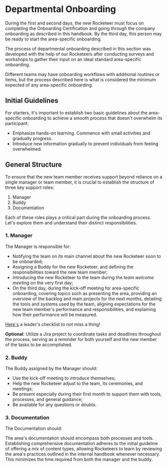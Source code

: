 # Departmental Onboarding

During the first and second days, the new Rocketeer must focus on completing the Onboarding Certification and going through the company onboarding as described in this handbook. By the third day, this person may be ready to start the area-specific onboarding.

The process of departmental onboarding described in this section was developed with the help of our Rocketeers after conducting surveys and workshops to gather their input on an ideal standard area-specific onboarding.

Different teams may have onboarding workflows with additional routines or items, but the process described here is what is considered the minimum expected of any area-specific onboarding.&#x20;

## Initial Guidelines

For starters, it's important to establish two basic guidelines about the area-specific onboarding to achieve a smooth process that doesn't overwhelm its participant:

* Emphasize hands-on learning. Commence with small activities and gradually progress.
* Introduce new information gradually to prevent individuals from feeling overwhelmed.

## General Structure

To ensure that the new team member receives support beyond reliance on a single manager or team member, it is crucial to establish the structure of three key support roles:

1. Manager
2. Buddy
3. Documentation

Each of these roles plays a critical part during the onboarding process. Let's explore them and understand their distinct responsibilities.

### 1. Manager

The Manager is responsible for:

* Notifying the team on its main channel about the new Rocketeer soon to be onboarded;
* Assigning a Buddy for the new Rocketeer, and defining the responsibilities toward the new team member;
* Introducing the new Rocketeer to the team during the _team welcome meeting_ on the very first day;
* On the third day, during the kick-off meeting for area-specific onboarding, covering topics such as presenting the area, providing an overview of the backlog and main projects for the next months, detailing the tools and systems used by the team, aligning expectations for the new team member's performance and responsibilities, and explaining how their performance will be measured.

&#x20;                                               [Here´s](https://docs.google.com/presentation/d/1fWg1roczPgTqeuSjCWNdUj7nvAsRmZ7aL962UwMlFC8/edit#slide=id.ge5371f3319\_0\_0) a leader's checklist to not miss a thing!

**Optional**: Utilize a Jira project to coordinate tasks and deadlines throughout the process, serving as a reminder for both yourself and the new member of the tasks to be accomplished.

### 2. Buddy

The Buddy assigned by the Manager should:

* Use the kick-off meeting to introduce themselves;
* Help the new Rocketeer adjust to the team, its ceremonies, and meetings;
* Be present especially during their first month to support them with tools, processes, and general guidance;
* Be available for any questions or doubts.

### 3. Documentation

The Documentation should:

The area's documentation should encompass both processes and tools. Establishing comprehensive documentation adheres to the initial guideline of offering a mix of content types, allowing Rocketeers to learn by reviewing the area's practices outlined in the internal handbook whenever necessary. This minimizes the time required from both the manager and the buddy.

